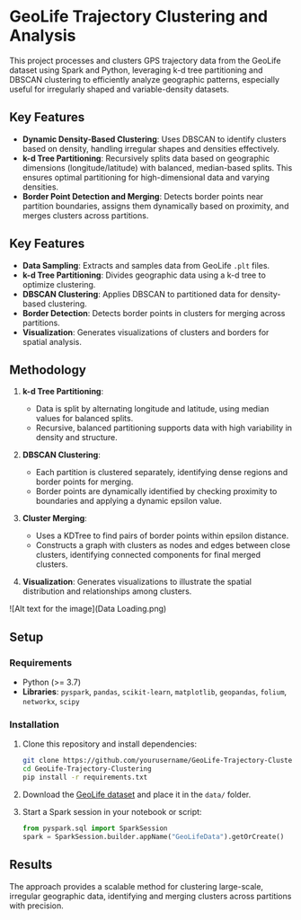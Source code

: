 # GeoLife Trajectory Clustering and Analysis

This project processes and clusters GPS trajectory data from the GeoLife dataset using Spark and Python, leveraging k-d tree partitioning and DBSCAN clustering to efficiently analyze geographic patterns, especially useful for irregularly shaped and variable-density datasets.

## Key Features
- **Dynamic Density-Based Clustering**: Uses DBSCAN to identify clusters based on density, handling irregular shapes and densities effectively.
- **k-d Tree Partitioning**: Recursively splits data based on geographic dimensions (longitude/latitude) with balanced, median-based splits. This ensures optimal partitioning for high-dimensional data and varying densities.
- **Border Point Detection and Merging**: Detects border points near partition boundaries, assigns them dynamically based on proximity, and merges clusters across partitions.


## Key Features
- **Data Sampling**: Extracts and samples data from GeoLife `.plt` files.
- **k-d Tree Partitioning**: Divides geographic data using a k-d tree to optimize clustering.
- **DBSCAN Clustering**: Applies DBSCAN to partitioned data for density-based clustering.
- **Border Detection**: Detects border points in clusters for merging across partitions.
- **Visualization**: Generates visualizations of clusters and borders for spatial analysis.


## Methodology
1. **k-d Tree Partitioning**:
   - Data is split by alternating longitude and latitude, using median values for balanced splits.
   - Recursive, balanced partitioning supports data with high variability in density and structure.

2. **DBSCAN Clustering**:
   - Each partition is clustered separately, identifying dense regions and border points for merging.
   - Border points are dynamically identified by checking proximity to boundaries and applying a dynamic epsilon value.

3. **Cluster Merging**:
   - Uses a KDTree to find pairs of border points within epsilon distance.
   - Constructs a graph with clusters as nodes and edges between close clusters, identifying connected components for final merged clusters.

4. **Visualization**: Generates visualizations to illustrate the spatial distribution and relationships among clusters.

![Alt text for the image](Data Loading.png)

## Setup

### Requirements
- Python (>= 3.7)
- **Libraries**: `pyspark`, `pandas`, `scikit-learn`, `matplotlib`, `geopandas`, `folium`, `networkx`, `scipy`

### Installation
1. Clone this repository and install dependencies:
   ```bash
   git clone https://github.com/yourusername/GeoLife-Trajectory-Clustering.git
   cd GeoLife-Trajectory-Clustering
   pip install -r requirements.txt
   ```
2. Download the [GeoLife dataset](https://www.microsoft.com/en-us/research/project/geolife-building-social-networks-using-human-location-history/) and place it in the `data/` folder.

3. Start a Spark session in your notebook or script:
   ```python
   from pyspark.sql import SparkSession
   spark = SparkSession.builder.appName("GeoLifeData").getOrCreate()
   ```

## Results
The approach provides a scalable method for clustering large-scale, irregular geographic data, identifying and merging clusters across partitions with precision.
